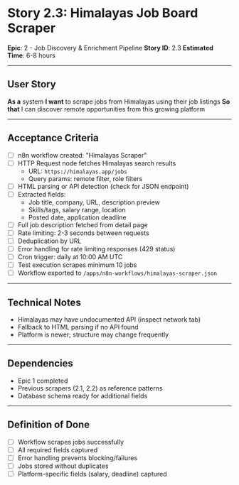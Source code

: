 # Story 2.3: Himalayas Job Board Scraper

**Epic**: 2 - Job Discovery & Enrichment Pipeline
**Story ID**: 2.3
**Estimated Time**: 6-8 hours

---

## User Story

**As a** system
**I want** to scrape jobs from Himalayas using their job listings
**So that** I can discover remote opportunities from this growing platform

---

## Acceptance Criteria

- [ ] n8n workflow created: "Himalayas Scraper"
- [ ] HTTP Request node fetches Himalayas search results
  - URL: `https://himalayas.app/jobs`
  - Query params: remote filter, role filters
- [ ] HTML parsing or API detection (check for JSON endpoint)
- [ ] Extracted fields:
  - Job title, company, URL, description preview
  - Skills/tags, salary range, location
  - Posted date, application deadline
- [ ] Full job description fetched from detail page
- [ ] Rate limiting: 2-3 seconds between requests
- [ ] Deduplication by URL
- [ ] Error handling for rate limiting responses (429 status)
- [ ] Cron trigger: daily at 10:00 AM UTC
- [ ] Test execution scrapes minimum 10 jobs
- [ ] Workflow exported to `/apps/n8n-workflows/himalayas-scraper.json`

---

## Technical Notes

- Himalayas may have undocumented API (inspect network tab)
- Fallback to HTML parsing if no API found
- Platform is newer; structure may change frequently

---

## Dependencies

- Epic 1 completed
- Previous scrapers (2.1, 2.2) as reference patterns
- Database schema ready for additional fields

---

## Definition of Done

- [ ] Workflow scrapes jobs successfully
- [ ] All required fields captured
- [ ] Error handling prevents blocking/failures
- [ ] Jobs stored without duplicates
- [ ] Platform-specific fields (salary, deadline) captured
